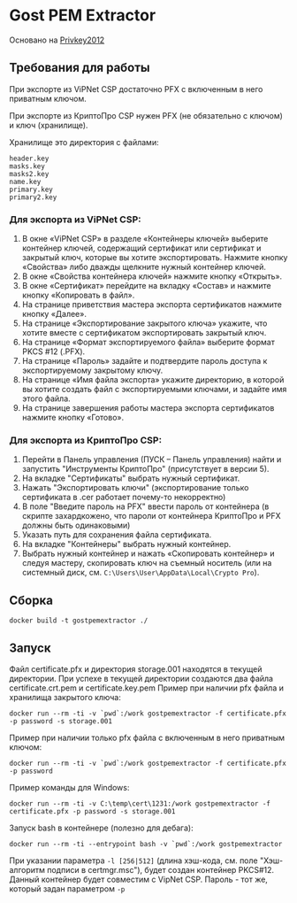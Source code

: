 # Gost PEM Extractor

Основано на [Privkey2012](https://github.com/iliadmitriev/privkey2012)

## Требования для работы

При экспорте из ViPNet CSP достаточно PFX с включенным в него приватным ключом.

При экспорте из КриптоПро CSP нужен PFX (не обязательно с ключом) и ключ (хранилище).

Хранилище это директория с файлами:
```
header.key
masks.key
masks2.key
name.key
primary.key
primary2.key
```

### Для экспорта из ViPNet CSP:
1. В окне «ViPNet CSP» в разделе «Контейнеры ключей» выберите контейнер ключей, содержащий сертификат или сертификат и закрытый ключ, которые вы хотите экспортировать. Нажмите кнопку «Свойства» либо дважды щелкните нужный контейнер ключей.
2. В окне «Свойства контейнера ключей» нажмите кнопку «Открыть».
3. В окне «Сертификат» перейдите на вкладку «Состав» и нажмите кнопку «Копировать в файл».
4. На странице приветствия мастера экспорта сертификатов нажмите кнопку «Далее».
5. На странице «Экспортирование закрытого ключа» укажите, что хотите вместе с сертификатом экспортировать закрытый ключ.
6. На странице «Формат экспортируемого файла» выберите формат PKCS #12 (.PFX).
7. На странице «Пароль» задайте и подтвердите пароль доступа к экспортируемому закрытому ключу.
8. На странице «Имя файла экспорта» укажите директорию, в которой вы хотите создать файл с экспортируемыми ключами, и задайте имя этого файла.
9. На странице завершения работы мастера экспорта сертификатов нажмите кнопку «Готово».

### Для экспорта из КриптоПро CSP:
1. Перейти в Панель управления (ПУСК – Панель управления) найти и запустить "Инструменты КриптоПро" (присутствует в версии 5).
2. На вкладке "Сертификаты" выбрать нужный сертификат.
3. Нажать "Экспортировать ключи" (экспортирование только сертификата в .cer работает почему-то некорректно)
4. В поле "Введите пароль на PFX" ввести пароль от контейнера (в скрипте захардкожено, что пароли от контейнера КриптоПро и PFX должны быть одинаковыми)
5. Указать путь для сохранения файла сертификата.
6. На вкладке "Контейнеры" выбрать нужный контейнер.
7. Выбрать нужный контейнер и нажать «Скопировать контейнер» и следуя мастеру, скопировать ключ на съемный носитель (или на системный диск, см. `C:\Users\User\AppData\Local\Crypto Pro`).

## Сборка

```
docker build -t gostpemextractor ./
```

## Запуск

Файл certificate.pfx и директория storage.001 находятся в текущей директории. При успехе в текущей директории создаются два файла certificate.crt.pem и certificate.key.pem
Пример при наличии pfx файла и хранилища закрытого ключа:
```
docker run --rm -ti -v `pwd`:/work gostpemextractor -f certificate.pfx -p password -s storage.001
```
Пример при наличии только pfx файла с включенным в него приватным ключом:
```
docker run --rm -ti -v `pwd`:/work gostpemextractor -f certificate.pfx -p password 
```
Пример команды для Windows:
```
docker run --rm -ti -v C:\temp\cert\1231:/work gostpemextractor -f certificate.pfx -p password -s storage.001
```
Запуск bash в контейнере (полезно для дебага):
```
docker run --rm -ti --entrypoint bash -v `pwd`:/work gostpemextractor
```

При указании параметра `-l [256|512]` (длина хэш-кода, см. поле "Хэш-алгоритм подписи в certmgr.msc"), будет создан контейнер PKCS#12.  
Данный контейнер будет совместим с VipNet CSP. Пароль - тот же, который задан параметром `-p`
